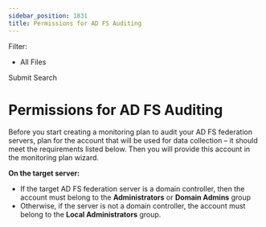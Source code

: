 ```yaml
---
sidebar_position: 1831
title: Permissions for AD FS Auditing
---
```


Filter: 

* All Files

Submit Search

# Permissions for AD FS Auditing

Before you start creating a monitoring plan to audit your AD FS federation servers, plan for the account that will be used for data collection – it should meet the requirements listed below. Then you will provide this account in the monitoring plan wizard.

**On the target server:**

* If the target AD FS federation server is a domain controller, then the account must belong to the **Administrators** or **Domain Admins** group
* Otherwise, if the server is not a domain controller, the account must belong to the **Local Administrators** group.
